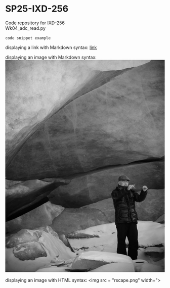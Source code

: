 # SP25-IXD-256
Code repository for IXD-256  
Wk04_adc_read.py  
```
code snippet example
```

displaying a link with Markdown syntax:
[link](Wk04_adc_read.py)

displaying an image with Markdown syntax: 
![image description](rscape.png)

displaying an image with HTML syntax: 
<img src = "rscape.png" width=">
